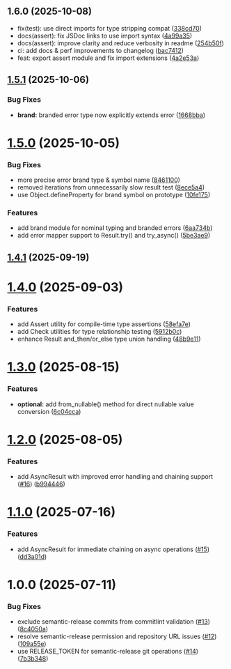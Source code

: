 ## 1.6.0 (2025-10-08)

* fix(test): use direct imports for type stripping compat ([338cd70](https://github.com/Masstronaut/typesafe-ts/commit/338cd70))
* docs(assert): fix JSDoc links to use import syntax ([4a99a35](https://github.com/Masstronaut/typesafe-ts/commit/4a99a35))
* docs(assert): improve clarity and reduce verbosity in readme ([254b50f](https://github.com/Masstronaut/typesafe-ts/commit/254b50f))
* ci: add docs & perf improvements to changelog ([bac7412](https://github.com/Masstronaut/typesafe-ts/commit/bac7412))
* feat: export assert module and fix import extensions ([4a2e53a](https://github.com/Masstronaut/typesafe-ts/commit/4a2e53a))

## [1.5.1](https://github.com/Masstronaut/typesafe-ts/compare/v1.5.0...v1.5.1) (2025-10-06)


### Bug Fixes

* **brand:** branded error type now explicitly extends error ([1668bba](https://github.com/Masstronaut/typesafe-ts/commit/1668bba9c9193b79aab0b27a881a54f94ce9bdfa))

# [1.5.0](https://github.com/Masstronaut/typesafe-ts/compare/v1.4.1...v1.5.0) (2025-10-05)


### Bug Fixes

* more precise error brand type & symbol name ([8461100](https://github.com/Masstronaut/typesafe-ts/commit/8461100499e04903c30f52d76f4751cda79be936))
* removed iterations from unnecessarily slow result test ([8ece5a4](https://github.com/Masstronaut/typesafe-ts/commit/8ece5a47a1febb072916ab2378af8c72874e108a))
* use Object.defineProperty for brand symbol on prototype ([10fe175](https://github.com/Masstronaut/typesafe-ts/commit/10fe175da81a0c671aa6a41ef09e3f090768ace2))


### Features

* add brand module for nominal typing and branded errors ([6aa734b](https://github.com/Masstronaut/typesafe-ts/commit/6aa734b30a803939369f69658a8e5ff6da882b6f))
* add error mapper support to Result.try() and try_async() ([5be3ae9](https://github.com/Masstronaut/typesafe-ts/commit/5be3ae969d58c05993b692621673711f24b9cab5))

## [1.4.1](https://github.com/Masstronaut/typesafe-ts/compare/v1.4.0...v1.4.1) (2025-09-19)

# [1.4.0](https://github.com/Masstronaut/typesafe-ts/compare/v1.3.0...v1.4.0) (2025-09-03)

### Features

- add Assert utility for compile-time type assertions ([58efa7e](https://github.com/Masstronaut/typesafe-ts/commit/58efa7e42025377c3e59f9f51c3ad855a28269c3))
- add Check utilities for type relationship testing ([5912b0c](https://github.com/Masstronaut/typesafe-ts/commit/5912b0c2fa196c36fd82f288af360f229e41c8b2))
- enhance Result and_then/or_else type union handling ([48b9e11](https://github.com/Masstronaut/typesafe-ts/commit/48b9e11a44345d82663311a0352ee1e543eb4cd9))

# [1.3.0](https://github.com/Masstronaut/typesafe-ts/compare/v1.2.0...v1.3.0) (2025-08-15)

### Features

- **optional:** add from_nullable() method for direct nullable value conversion ([6c04cca](https://github.com/Masstronaut/typesafe-ts/commit/6c04cca23a0689b32d63a31902ae635621790888))

# [1.2.0](https://github.com/Masstronaut/typesafe-ts/compare/v1.1.0...v1.2.0) (2025-08-05)

### Features

- add AsyncResult with improved error handling and chaining support ([#16](https://github.com/Masstronaut/typesafe-ts/issues/16)) ([b994446](https://github.com/Masstronaut/typesafe-ts/commit/b9944468f3a5efaf8691f7f9c968b0c45853e14e))

# [1.1.0](https://github.com/Masstronaut/typesafe-ts/compare/v1.0.0...v1.1.0) (2025-07-16)

### Features

- add AsyncResult for immediate chaining on async operations ([#15](https://github.com/Masstronaut/typesafe-ts/issues/15)) ([dd3a01d](https://github.com/Masstronaut/typesafe-ts/commit/dd3a01d8aa7ed8f955f5e200d18bb92bb1fb8e2c))

# 1.0.0 (2025-07-11)

### Bug Fixes

- exclude semantic-release commits from commitlint validation ([#13](https://github.com/Masstronaut/typesafe-ts/issues/13)) ([8c4050a](https://github.com/Masstronaut/typesafe-ts/commit/8c4050a18dff4bb181d502791e105636d254d1bf))
- resolve semantic-release permission and repository URL issues ([#12](https://github.com/Masstronaut/typesafe-ts/issues/12)) ([109a55e](https://github.com/Masstronaut/typesafe-ts/commit/109a55eb83a1432b6e48038240cf9c8b9abbc747))
- use RELEASE_TOKEN for semantic-release git operations ([#14](https://github.com/Masstronaut/typesafe-ts/issues/14)) ([7b3b348](https://github.com/Masstronaut/typesafe-ts/commit/7b3b34816cfe8b0d35a695f7bc58e6488aecb3df))
